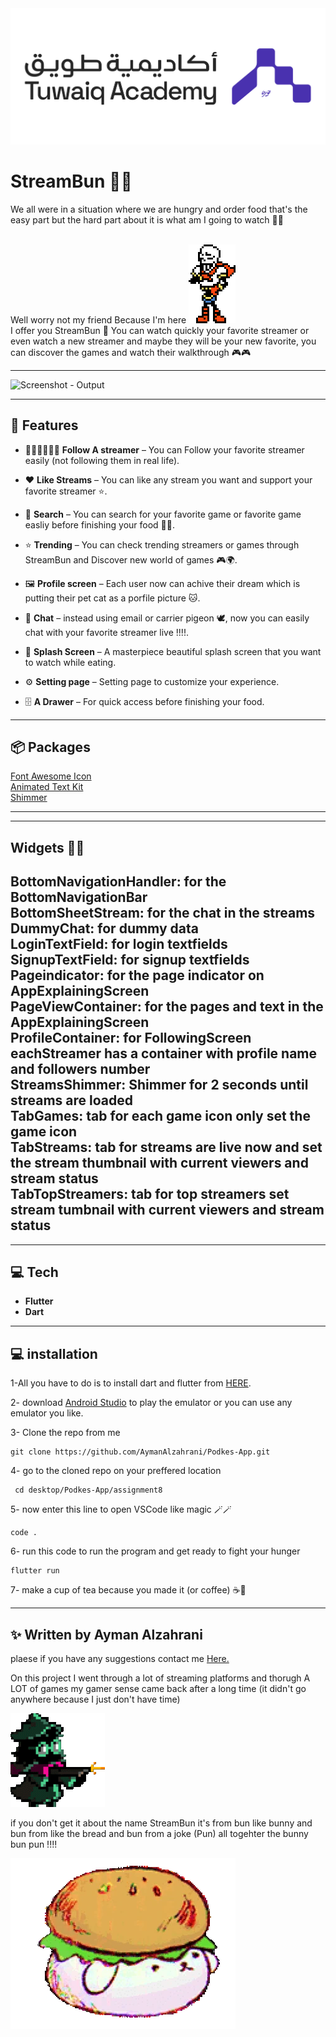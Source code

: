 <img src = "assets/github_images/Tuwaiq.png" alt = "Tuwaiq - Output">

#  StreamBun 🐇🥪

We all were in a situation where we are hungry and order food that's the easy part but the hard part about it is what am I going to watch 😮‍💨<br><br>

Well worry not my friend Because I'm here
<img src = "assets/github_images/papyrus_pause.gif" alt = "papyrus - gif"> <br>
I offer you StreamBun 🐇 You can watch quickly your favorite streamer
or even watch a new streamer and maybe they will be your new favorite, you can discover the games and watch their walkthrough 🎮🎮<br>

---

<img src = "assets/github_images/streambun.gif" alt = "Screenshot - Output" width = "30%" height ="30%">

---

## 📱 Features


- 🏃‍♂️‍➡️🏃‍♀️‍➡️ **Follow A streamer** – You can Follow your favorite streamer easily (not following them in real life).
- ♥️ **Like Streams** – You can like any stream you want and support your favorite streamer ⭐.
- 🔎 **Search** – You can search for your favorite game or favorite game easliy before finishing your food 🍔👀.
- ⭐ **Trending** – You can check trending streamers or games through StreamBun and Discover new world of games 🎮🌍.
- 🖼️ **Profile screen** – Each user now can achive their dream which is putting their pet cat as a porfile picture 🐱.
- 📨 **Chat** – instead using email or carrier pigeon 🕊️, now you can easily chat with your favorite streamer live !!!!. 
- 📱 **Splash Screen** – A masterpiece beautiful splash screen that you want to watch while eating.
- ⚙️ **Setting page** – Setting page to customize your experience.

- 🗄️ **A Drawer** – For quick access before finishing your food.

---

## 📦 Packages

 [Font Awesome Icon](https://pub.dev/packages/font_awesome_flutter)<br>
 [Animated Text Kit](https://pub.dev/packages/animated_text_kit)<br>
 [Shimmer](https://pub.dev/packages/shimmer)<br>


---
---
##  Widgets 🐇🥪

BottomNavigationHandler: for the BottomNavigationBar<br>
BottomSheetStream: for the chat in the streams<br>
DummyChat: for dummy data<br>
LoginTextField: for login textfields<br>
SignupTextField: for signup textfields<br>
Pageindicator: for the page indicator on AppExplainingScreen<br>
PageViewContainer: for the pages and text in the AppExplainingScreen<br>
ProfileContainer: for FollowingScreen eachStreamer has a container with profile name and followers number<br>
StreamsShimmer: Shimmer for 2 seconds until streams are loaded<br>
TabGames: tab for each game icon only set the game icon<br>
TabStreams: tab for streams are live now and set the stream thumbnail with current viewers and stream status<br>
TabTopStreamers: tab for top streamers set stream tumbnail with current viewers and stream status<br>
---
---

## 💻 Tech

- **Flutter** 
- **Dart**
 

---
## 💻 installation

1-All you have to do is to install dart and flutter from [HERE](https://dart.dev/get-dart).

2- download [Android Studio](https://developer.android.com/studio?hl=ar) to play the emulator or you can use any emulator you like.

3-  Clone the repo from me
```
git clone https://github.com/AymanAlzahrani/Podkes-App.git
 ```


4- go to the cloned repo on your preffered location
```
 cd desktop/Podkes-App/assignment8
```
5- now enter this line to open VSCode like magic 🪄🪄
```
code .
```

6- run this code to run the program and get ready to fight your hunger

```
flutter run
```

7- make a cup of tea because you made it (or coffee) ☕🍵  


---

## ✨ Written by Ayman Alzahrani

plaese if you have any suggestions contact me <a href="mailto:aymangormallah@gmail.com">Here.</a>

On this project I went through a lot of streaming platforms and thorugh A LOT of games my gamer sense came back after a long time (it didn't go anywhere because I just don't have time)


<img src = "assets/github_images/pew_pew.gif" alt = "ralsi - gif"> 


if you don't get it about the name StreamBun it's from bun like bunny and bun from like the bread and bun from a joke (Pun)
all togehter the bunny bun pun  !!!!

<img src = "assets/images/bun_rabbit.webp" alt = "masterpiece - gif"> 
